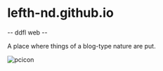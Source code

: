 # lefth-nd.github.io
-- ddfl web --

A place where things of a blog-type nature are put.


![pcicon](https://user-images.githubusercontent.com/74050386/189031842-237f4ae4-1e16-4f3d-8098-5d24d7c033bb.png)
